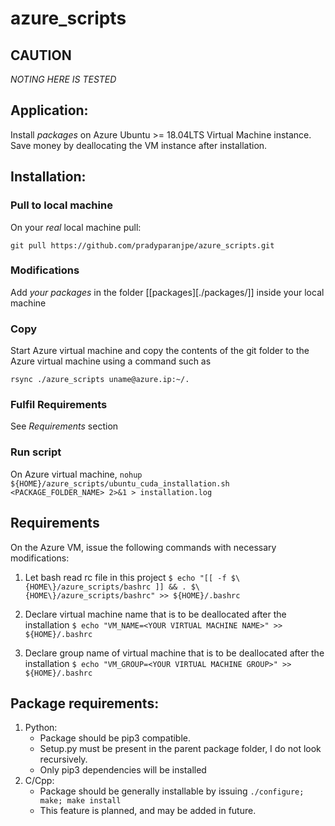 # azure_scripts

## CAUTION
_*NOTING HERE IS TESTED*_

## Application:
Install _packages_ on Azure Ubuntu >= 18.04LTS Virtual Machine instance.
Save money by deallocating the VM instance after installation.

## Installation:

### Pull to local machine
On your _real_ local machine pull:

`git pull https://github.com/pradyparanjpe/azure_scripts.git`

### Modifications
Add _your packages_ in the folder [[packages][./packages/]] inside your local machine

### Copy
Start Azure virtual machine and copy the contents of the git folder to the Azure virtual machine using a command such as

`rsync ./azure_scripts uname@azure.ip:~/.`

### Fulfil Requirements
See *Requirements* section

### Run script
On Azure virtual machine,
`nohup ${HOME}/azure_scripts/ubuntu_cuda_installation.sh <PACKAGE_FOLDER_NAME> 2>&1 > installation.log`

## Requirements
On the Azure VM, issue the following commands with necessary modifications:

1. Let bash read rc file in this project
`$ echo "[[ -f $\{HOME\}/azure_scripts/bashrc ]] && . $\{HOME\}/azure_scripts/bashrc" >> ${HOME}/.bashrc`

2. Declare virtual machine name that is to be deallocated after the installation
`$ echo "VM_NAME=<YOUR VIRTUAL MACHINE NAME>" >> ${HOME}/.bashrc`

2. Declare group name of virtual machine that is to be deallocated after the installation
`$ echo "VM_GROUP=<YOUR VIRTUAL MACHINE GROUP>" >> ${HOME}/.bashrc`

## Package requirements:
1. Python:
   - Package should be pip3 compatible.
   - Setup.py must be present in the parent package folder, I do not look recursively.
   - Only pip3 dependencies will be installed
2. C/Cpp:
   - Package should be generally installable by issuing `./configure; make; make install`
   - This feature is planned, and may be added in future.
